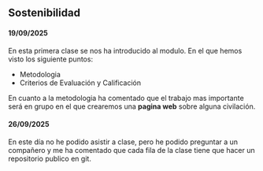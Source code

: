 ## Sostenibilidad 

#### 19/09/2025 

En esta primera clase se nos ha introducido al modulo. 
En el que hemos visto los siguiente puntos:

* Metodologia
* Criterios de Evaluación y Calificación

En cuanto a la metodologia ha comentado que el trabajo mas importante será en grupo en el que crearemos una **pagina web** sobre alguna civilación. 

#### 26/09/2025

En este día no he podido asistir a clase, pero he podido preguntar a un compañero y me ha comentado que cada fila de la clase tiene que hacer un repositorio publico en git. 


